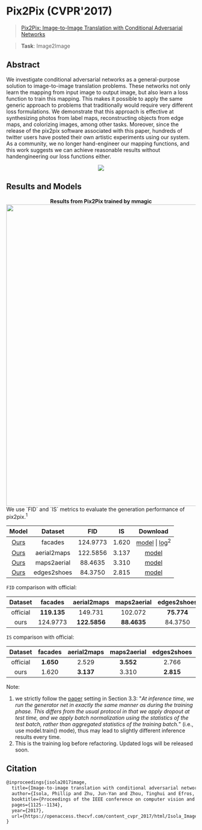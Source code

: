 # Pix2Pix (CVPR'2017)

> [Pix2Pix: Image-to-Image Translation with Conditional Adversarial Networks](https://openaccess.thecvf.com/content_cvpr_2017/html/Isola_Image-To-Image_Translation_With_CVPR_2017_paper.html)

> **Task**: Image2Image

<!-- [ALGORITHM] -->

## Abstract

<!-- [ABSTRACT] -->

We investigate conditional adversarial networks as a general-purpose solution to image-to-image translation problems. These networks not only learn the mapping from input image to output image, but also learn a loss function to train this mapping. This makes it possible to apply the same generic approach to problems that traditionally would require very different loss formulations. We demonstrate that this approach is effective at synthesizing photos from label maps, reconstructing objects from edge maps, and colorizing images, among other tasks. Moreover, since the release of the pix2pix software associated with this paper, hundreds of twitter users have posted their own artistic experiments using our system. As a community, we no longer hand-engineer our mapping functions, and this work suggests we can achieve reasonable results without handengineering our loss functions either.

<!-- [IMAGE] -->

<div align=center>
<img src="https://user-images.githubusercontent.com/28132635/143053385-1b03356d-43df-423b-88b2-7a82b73d2edd.JPG"/>
</div>

## Results and Models

<div align="center">
  <b> Results from Pix2Pix trained by mmagic</b>
  <br/>
  <img src="https://user-images.githubusercontent.com/22982797/114269080-4ff0ec00-9a37-11eb-92c4-1525864e0307.PNG" width="800"/>
</div>
We use `FID` and `IS` metrics to evaluate the generation performance of pix2pix.<sup>1</sup>

|                                     Model                                      |   Dataset   |   FID    |  IS   |                                              Download                                              |
| :----------------------------------------------------------------------------: | :---------: | :------: | :---: | :------------------------------------------------------------------------------------------------: |
|           [Ours](./pix2pix_vanilla-unet-bn_1xb1-80kiters_facades.py)           |   facades   | 124.9773 | 1.620 | [model](https://download.openmmlab.com/mmediting/pix2pix/refactor/pix2pix_vanilla_unet_bn_1x1_80k_facades_20210902_170442-c0958d50.pth)   \| [log](https://download.openmmlab.com/mmediting/pix2pix/pix2pix_vanilla_unet_bn_1x1_80k_facades_20210317_172625.log.json)<sup>2</sup> |
|        [Ours](./pix2pix_vanilla-unet-bn_1xb1-220kiters_aerial2maps.py)         | aerial2maps | 122.5856 | 3.137 | [model](https://download.openmmlab.com/mmediting/pix2pix/refactor/pix2pix_vanilla_unet_bn_a2b_1x1_219200_maps_convert-bgr_20210902_170729-59a31517.pth) |
|        [Ours](./pix2pix_vanilla-unet-bn_1xb1-220kiters_maps2aerial.py)         | maps2aerial | 88.4635  | 3.310 | [model](https://download.openmmlab.com/mmediting/pix2pix/refactor/pix2pix_vanilla_unet_bn_b2a_1x1_219200_maps_convert-bgr_20210902_170814-6d2eac4a.pth) |
| [Ours](./pix2pix_vanilla-unet-bn_wo-jitter-flip-1xb4-190kiters_edges2shoes.py) | edges2shoes | 84.3750  | 2.815 | [model](https://download.openmmlab.com/mmediting/pix2pix/refactor/pix2pix_vanilla_unet_bn_wo_jitter_flip_1x4_186840_edges2shoes_convert-bgr_20210902_170902-0c828552.pth) |

`FID` comparison with official:

<!-- SKIP THIS TABLE -->

| Dataset  |   facades   | aerial2maps  | maps2aerial | edges2shoes |   average    |
| :------: | :---------: | :----------: | :---------: | :---------: | :----------: |
| official | **119.135** |   149.731    |   102.072   | **75.774**  |   111.678    |
|   ours   |  124.9773   | **122.5856** | **88.4635** |   84.3750   | **105.1003** |

`IS` comparison with official:

<!-- SKIP THIS TABLE -->

| Dataset  |  facades  | aerial2maps | maps2aerial | edges2shoes |  average   |
| :------: | :-------: | :---------: | :---------: | :---------: | :--------: |
| official | **1.650** |    2.529    |  **3.552**  |    2.766    |   2.624    |
|   ours   |   1.620   |  **3.137**  |    3.310    |  **2.815**  | **2.7205** |

Note:

1. we strictly follow the [paper](http://openaccess.thecvf.com/content_cvpr_2017/papers/Isola_Image-To-Image_Translation_With_CVPR_2017_paper.pdf) setting in Section 3.3: "*At inference time, we run the generator net in exactly
   the same manner as during the training phase. This differs
   from the usual protocol in that we apply dropout at test time,
   and we apply batch normalization using the statistics of
   the test batch, rather than aggregated statistics of the training batch.*" (i.e., use model.train() mode), thus may lead to slightly different inference results every time.
2. This is the training log before refactoring. Updated logs will be released soon.

## Citation

```latex
@inproceedings{isola2017image,
  title={Image-to-image translation with conditional adversarial networks},
  author={Isola, Phillip and Zhu, Jun-Yan and Zhou, Tinghui and Efros, Alexei A},
  booktitle={Proceedings of the IEEE conference on computer vision and pattern recognition},
  pages={1125--1134},
  year={2017},
  url={https://openaccess.thecvf.com/content_cvpr_2017/html/Isola_Image-To-Image_Translation_With_CVPR_2017_paper.html},
}
```
